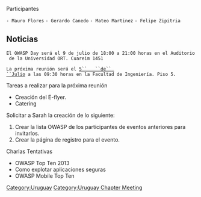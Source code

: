 Participantes

`- Mauro Flores`
`- Gerardo Canedo`
`- Mateo Martinez`
`- Felipe Zipitria`

## Noticias

`El OWASP Day será el 9 de julio de 18:00 a 21:00 horas en el Auditorio de la Universidad ORT. Cuareim 1451`

`La próxima reunión será el `[`5``   ``de``
 ``Julio`](Uruguay-Minuta-05-jul-2013 "wikilink")` a las 09:30 horas en la Facultad de Ingeniería. Piso 5.`

Tareas a realizar para la próxima reunión

  - Creación del E-flyer.
  - Catering

Solicitar a Sarah la creación de lo siguiente:

1.  Crear la lista OWASP de los participantes de eventos anteriores para
    invitarlos.
2.  Crear la página de registro para el evento.

Charlas Tentativas

  - OWASP Top Ten 2013
  - Como explotar aplicaciones seguras
  - OWASP Mobile Top Ten

[Category:Uruguay](Category:Uruguay "wikilink") [Category:Uruguay
Chapter Meeting](Category:Uruguay_Chapter_Meeting "wikilink")